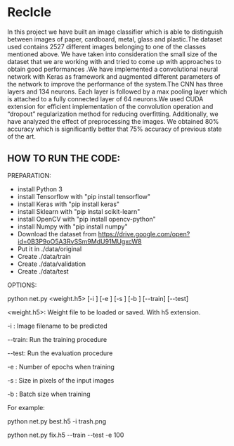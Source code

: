 # RecIcle
In this project we have built an image classifier which is able to distinguish between images of paper, cardboard, metal, glass and plastic.The dataset used contains 2527 different images belonging to one of the classes mentioned above. We have taken into consideration the small size of the dataset that we are working with and tried to come up with approaches to obtain good performances .We have implemented a convolutional neural network with Keras as framework and augmented different parameters of the network to improve the performance of the system.The CNN has three layers and  134 neurons. Each layer is followed by a max pooling layer which is attached to a fully connected layer of 64 neurons.We used CUDA extension for efficient implementation of the convolution operation and  “dropout” regularization method for reducing overfitting. Additionally, we have analyzed the effect of preprocessing the images. We obtained 80% accuracy which is significantly better that 75% accuracy of previous state of the art.

HOW TO RUN THE CODE:
--------------------

PREPARATION:
- install Python 3
- install Tensorflow with "pip install tensorflow"
- install Keras with "pip install keras"
- install Sklearn with "pip instal scikit-learn"
- install OpenCV with "pip install opencv-python"
- install Numpy with "pip install numpy"
- Download the dataset from https://drive.google.com/open?id=0B3P9oO5A3RvSSm9MdU91MUgxcW8
- Put it in ./data/original
- Create ./data/train
- Create ./data/validation
- Create ./data/test

OPTIONS:

python net.py <weight.h5> [-i <image>] [-e <epochs>]
 [-s <image size>] [-b <batch size>] [--train] [--test]

 <weight.h5>: Weight file to be loaded or saved. With h5 extension.
 
 -i <image>: Image filename to be predicted
 
 --train: Run the training procedure
 
 --test: Run the evaluation procedure
 
 -e <epochs>: Number of epochs when training
 
 -s <image size>: Size in pixels of the input images
 
 -b <batch size>: Batch size when training

 For example:
 
 python net.py best.h5 -i trash.png
 
 python net.py fix.h5 --train --test -e 100
